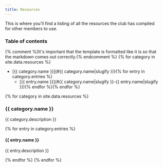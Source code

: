 ```yaml
---
title: Resources
---
```


This is where you'll find a listing of all the resources the club has compiled for other members to use.

### Table of contents

{% comment %}It's important that the template is formatted like it is so that the markdown comes out correctly.{% endcomment %}
{% for category in site.data.resources %}
- [{{ category.name }}](#{{ category.name|slugify }}){% for entry in category.entries %}
    - [{{ entry.name }}](#{{ category.name|slugify }}-{{ entry.name|slugify }}){% endfor %}{% endfor %}

{% for category in site.data.resources %}

### <a name="{{ category.name|slugify }}">{{ category.name }}</a>

{{ category.description }}

{% for entry in category.entries %}

#### <a name="{{ category.name|slugify }}-{{ entry.name|slugify }}">{{ entry.name }}</a>

{{ entry.description }}

{% endfor %}
{% endfor %}
